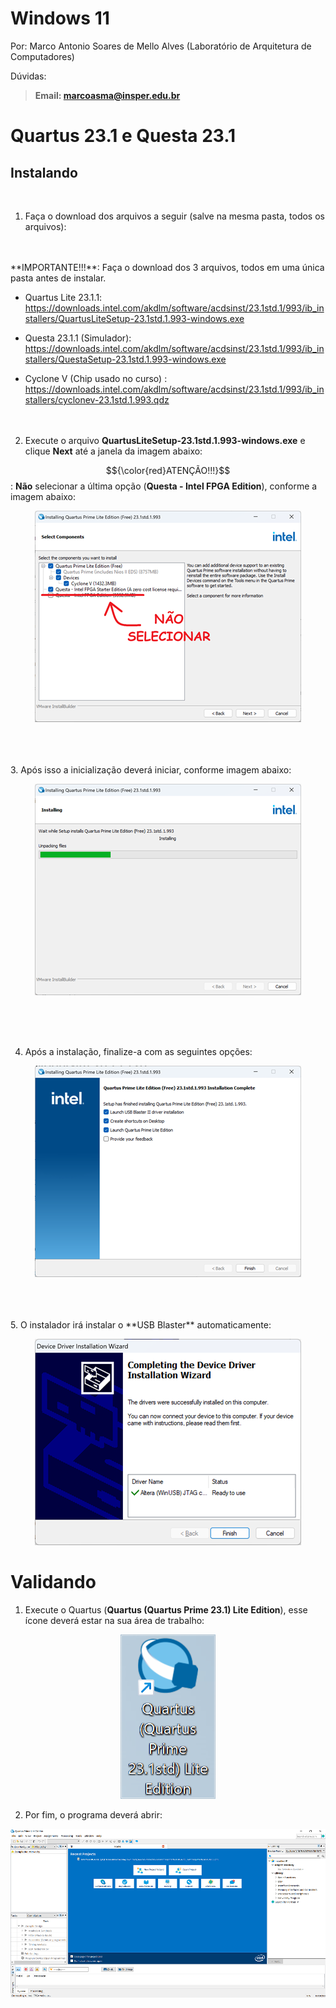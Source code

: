 Windows 11
==========

Por: Marco Antonio Soares de Mello Alves (Laboratório de Arquitetura de Computadores)

Dúvidas:

> **Email: marcoasma@insper.edu.br**

Quartus 23.1 e Questa 23.1
============================

Instalando
----------
<br/>

1.  Faça o download dos arquivos a seguir (salve na mesma pasta, todos os arquivos):
<br/>
<br/>
**IMPORTANTE!!!**: Faça o download dos 3 arquivos, todos em uma única pasta antes de instalar. 

-   Quartus Lite 23.1.1:
    https://downloads.intel.com/akdlm/software/acdsinst/23.1std.1/993/ib_installers/QuartusLiteSetup-23.1std.1.993-windows.exe

-   Questa 23.1.1 (Simulador):
    https://downloads.intel.com/akdlm/software/acdsinst/23.1std.1/993/ib_installers/QuestaSetup-23.1std.1.993-windows.exe

-   Cyclone V (Chip usado no curso) :
    https://downloads.intel.com/akdlm/software/acdsinst/23.1std.1/993/ib_installers/cyclonev-23.1std.1.993.qdz
    <br/>
    <br/>
    <br/>
2.  Execute o arquivo **QuartusLiteSetup-23.1std.1.993-windows.exe** e clique **Next** até a janela da imagem abaixo:

$${\color{red}ATENÇÃO!!!}$$: **Não** selecionar a última opção (**Questa - Intel FPGA Edition**), conforme a imagem abaixo:

<p align="center">
  <img src="imgs/nao_selecionar_questa.png">
</p>

<br/>
<br/>
<br/>
3. Após isso a inicialização deverá iniciar, conforme imagem abaixo:

<p align="center">
  <img src="imgs/installQuartus23.png">
</p>

<br/>
<br/>
<br/>

4.  Após a instalação, finalize-a com as seguintes opções:

<p align="center">
  <img src="imgs/finish_23.png">
</p>

<br/>
<br/>
<br/>
5.  O instalador irá instalar o **USB Blaster** automaticamente:

<p align="center">
  <img src="imgs/UBSblaster_23.png">
</p>

>
> 
Validando
=========

1.  Execute o Quartus (**Quartus (Quartus Prime 23.1) Lite Edition**), esse ícone deverá estar na sua área de trabalho:

<p align="center">
  <img src="imgs/IconeQuartus_23.png">
</p>



2. Por fim, o programa deverá abrir:

<p align="center">
  <img src="imgs/quartusAberto.png">
</p>
